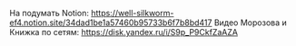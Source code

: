 На подумать
Notion:  https://well-silkworm-ef4.notion.site/34dad1be1a57460b95733b6f7b8bd417
Видео Морозова и Книжка по сетям: https://disk.yandex.ru/i/S9p_P9CkfZaAZA
